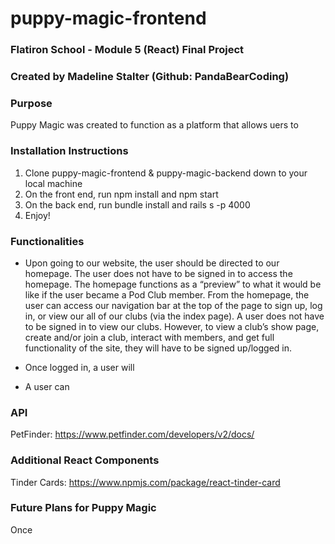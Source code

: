 # puppy-magic-frontend

### Flatiron School - Module 5 (React) Final Project
### Created by Madeline Stalter (Github: PandaBearCoding)

### Purpose
Puppy Magic was created to function as a platform that allows uers to 


### Installation Instructions 
1. Clone puppy-magic-frontend & puppy-magic-backend down to your local machine
2. On the front end, run npm install and npm start
3. On the back end, run bundle install and rails s -p 4000
4. Enjoy! 

### Functionalities 
* Upon going to our website, the user should be directed to our homepage. The user does not have to be signed in to access the homepage. The homepage functions as a “preview” to what it would be like if the user became a Pod Club member. From the homepage, the user can access our navigation bar at the top of the page to sign up, log in, or view our all of our clubs (via the index page). A user does not have to be signed in to view our clubs. However, to view a club’s show page, create and/or join a club, interact with members, and get full functionality of the site, they will have to be signed up/logged in. 

* Once logged in, a user will 

* A user can 

### API
PetFinder: https://www.petfinder.com/developers/v2/docs/

### Additional React Components
Tinder Cards: https://www.npmjs.com/package/react-tinder-card

### Future Plans for Puppy Magic
Once
